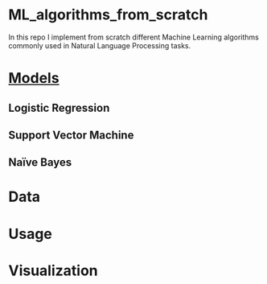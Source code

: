 # ML_algorithms_from_scratch

In this repo I implement from scratch different Machine Learning algorithms commonly used in Natural Language Processing tasks.

# [Models](models/MODELS.md)
## Logistic Regression

## Support Vector Machine

## Naïve Bayes

# Data

# Usage

# Visualization
